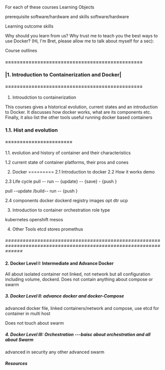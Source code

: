 For each of these courses
Learning Objects

prerequisite
	software/hardware and 
        skills 
	software/hardware

Learning outcome 
	skills 
	
Why should you learn from us? Why trust me to teach you the best ways to use Docker? (Hi, I'm Bret, please allow me to talk about myself for a sec):

Course outlines




#### =============================================== 
### |1. Introduction to Containerization and Docker| 
#### =============================================== 

1. Introudction to containerization

This courses gives a historical evolution, current states and an introduction to Docker. It discusses how docker works, what are its components etc. Finally, it also list the other tools useful running docker based containers


### 1.1. Hist and evolution
#### =======================
1.1. evolution and history of container and their characteristics

1.2 current state of container platforms, their pros and cones


2. Docker 
=========
2.1 Introduction to docker 
2.2 How it works
demo 

2.3 Life cycle
pull -- run -- {update} -- {save} - {push }

pull --update /build-- run -- {push }

2.4 components 
docker 
dockerd
registry 
images
opt
dtr
ucp 

3. Introduction to container orchestration 
role 
type 

kubernetes
openshift 
mesos 

4. Other Tools 
etcd stores
promethus 

##### ================================================================================================================
#### 2. Docker Level I: Intermediate and Advance Docker 

All about isolated container not linked, not network but all configuration including volume, dockerd.  Does not contain anything about compose or swarm 


##### 3. Docker Level II: advance docker and docker-Compose  

advanced docker file, linked containers/network and compose, use etcd for container in multi host 

Does not touch about swarm 


##### 4. Docker Level III: Orchestration ---baisc about orchestration and all about Swarm    
advanced in security 
any other advanced 
swarm 






##### Resources

